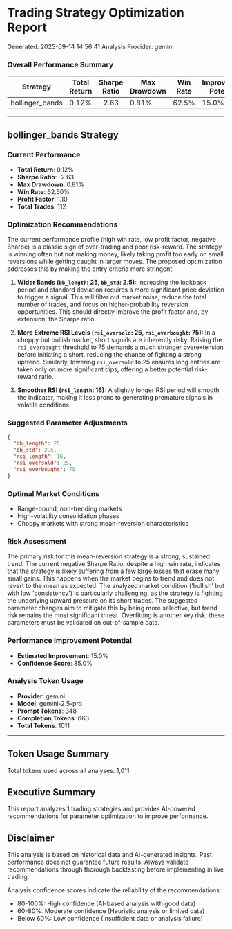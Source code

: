 
# Trading Strategy Optimization Report
Generated: 2025-09-14 14:56:41
Analysis Provider: gemini

### Overall Performance Summary

| Strategy | Total Return | Sharpe Ratio | Max Drawdown | Win Rate | Improvement Potential |
|----------|-------------|--------------|--------------|----------|---------------------|
| bollinger_bands | 0.12% | -2.63 | 0.81% | 62.5% | 15.0% |

---

## bollinger_bands Strategy

### Current Performance
- **Total Return**: 0.12%
- **Sharpe Ratio**: -2.63
- **Max Drawdown**: 0.81%
- **Win Rate**: 62.50%
- **Profit Factor**: 1.10
- **Total Trades**: 112

### Optimization Recommendations

The current performance profile (high win rate, low profit factor, negative Sharpe) is a classic sign of over-trading and poor risk-reward. The strategy is winning often but not making money, likely taking profit too early on small reversions while getting caught in larger moves. The proposed optimization addresses this by making the entry criteria more stringent:

1.  **Wider Bands (`bb_length`: 25, `bb_std`: 2.5):** Increasing the lookback period and standard deviation requires a more significant price deviation to trigger a signal. This will filter out market noise, reduce the total number of trades, and focus on higher-probability reversion opportunities. This should directly improve the profit factor and, by extension, the Sharpe ratio.

2.  **More Extreme RSI Levels (`rsi_oversold`: 25, `rsi_overbought`: 75):** In a choppy but bullish market, short signals are inherently risky. Raising the `rsi_overbought` threshold to 75 demands a much stronger overextension before initiating a short, reducing the chance of fighting a strong uptrend. Similarly, lowering `rsi_oversold` to 25 ensures long entries are taken only on more significant dips, offering a better potential risk-reward ratio.

3.  **Smoother RSI (`rsi_length`: 16):** A slightly longer RSI period will smooth the indicator, making it less prone to generating premature signals in volatile conditions.

### Suggested Parameter Adjustments

```json
{
  "bb_length": 25,
  "bb_std": 2.5,
  "rsi_length": 16,
  "rsi_oversold": 25,
  "rsi_overbought": 75
}
```

### Optimal Market Conditions
- Range-bound, non-trending markets
- High-volatility consolidation phases
- Choppy markets with strong mean-reversion characteristics

### Risk Assessment
The primary risk for this mean-reversion strategy is a strong, sustained trend. The current negative Sharpe Ratio, despite a high win rate, indicates that the strategy is likely suffering from a few large losses that erase many small gains. This happens when the market begins to trend and does not revert to the mean as expected. The analyzed market condition ('bullish' but with low 'consistency') is particularly challenging, as the strategy is fighting the underlying upward pressure on its short trades. The suggested parameter changes aim to mitigate this by being more selective, but trend risk remains the most significant threat. Overfitting is another key risk; these parameters must be validated on out-of-sample data.

### Performance Improvement Potential
- **Estimated Improvement**: 15.0%
- **Confidence Score**: 85.0%
### Analysis Token Usage
- **Provider**: gemini
- **Model**: gemini-2.5-pro
- **Prompt Tokens**: 348
- **Completion Tokens**: 663
- **Total Tokens**: 1011

---

## Token Usage Summary

Total tokens used across all analyses: 1,011

## Executive Summary

This report analyzes 1 trading strategies and provides AI-powered 
recommendations for parameter optimization to improve performance.

## Disclaimer

This analysis is based on historical data and AI-generated insights. 
Past performance does not guarantee future results. Always validate recommendations through 
thorough backtesting before implementing in live trading.

Analysis confidence scores indicate the reliability of the recommendations:
- 80-100%: High confidence (AI-based analysis with good data)
- 60-80%: Moderate confidence (Heuristic analysis or limited data)  
- Below 60%: Low confidence (Insufficient data or analysis failure)
